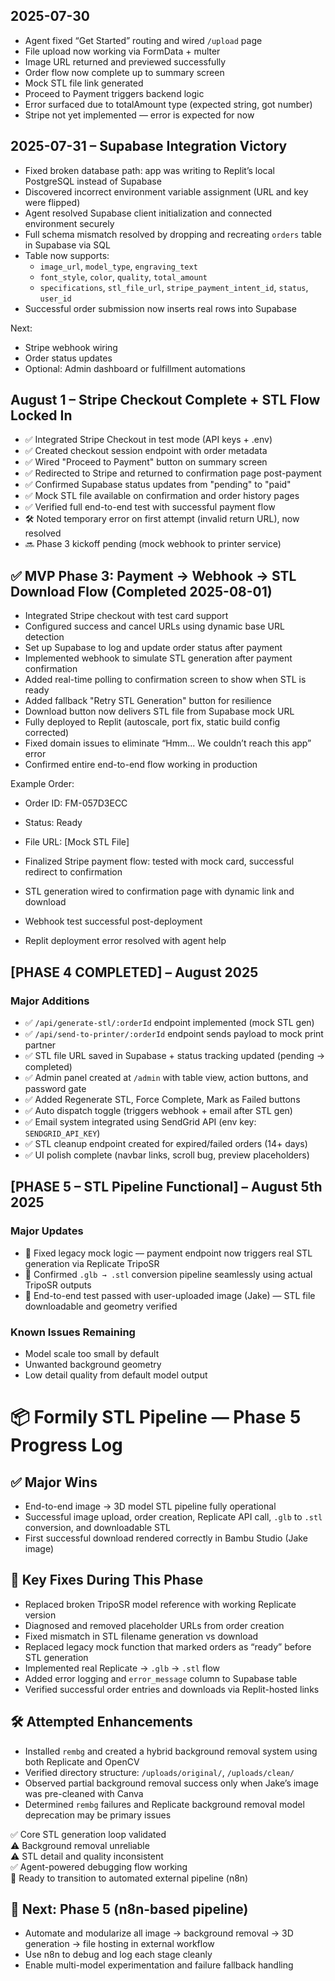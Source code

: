 ## 2025-07-30

- Agent fixed “Get Started” routing and wired `/upload` page
- File upload now working via FormData + multer
- Image URL returned and previewed successfully
- Order flow now complete up to summary screen
- Mock STL file link generated
- Proceed to Payment triggers backend logic
- Error surfaced due to totalAmount type (expected string, got number)
- Stripe not yet implemented — error is expected for now

## 2025-07-31 – Supabase Integration Victory

- Fixed broken database path: app was writing to Replit’s local PostgreSQL instead of Supabase
- Discovered incorrect environment variable assignment (URL and key were flipped)
- Agent resolved Supabase client initialization and connected environment securely
- Full schema mismatch resolved by dropping and recreating `orders` table in Supabase via SQL
- Table now supports:
  - `image_url`, `model_type`, `engraving_text`
  - `font_style`, `color`, `quality`, `total_amount`
  - `specifications`, `stl_file_url`, `stripe_payment_intent_id`, `status`, `user_id`
- Successful order submission now inserts real rows into Supabase

Next:
- Stripe webhook wiring
- Order status updates
- Optional: Admin dashboard or fulfillment automations

## August 1 – Stripe Checkout Complete + STL Flow Locked In

- ✅ Integrated Stripe Checkout in test mode (API keys + .env)
- ✅ Created checkout session endpoint with order metadata
- ✅ Wired "Proceed to Payment" button on summary screen
- ✅ Redirected to Stripe and returned to confirmation page post-payment
- ✅ Confirmed Supabase status updates from "pending" to "paid"
- ✅ Mock STL file available on confirmation and order history pages
- ✅ Verified full end-to-end test with successful payment flow
- 🛠️ Noted temporary error on first attempt (invalid return URL), now resolved
- 🔜 Phase 3 kickoff pending (mock webhook to printer service)

## ✅ MVP Phase 3: Payment → Webhook → STL Download Flow (Completed 2025-08-01)

- Integrated Stripe checkout with test card support
- Configured success and cancel URLs using dynamic base URL detection
- Set up Supabase to log and update order status after payment
- Implemented webhook to simulate STL generation after payment confirmation
- Added real-time polling to confirmation screen to show when STL is ready
- Added fallback "Retry STL Generation" button for resilience
- Download button now delivers STL file from Supabase mock URL
- Fully deployed to Replit (autoscale, port fix, static build config corrected)
- Fixed domain issues to eliminate “Hmm... We couldn’t reach this app” error
- Confirmed entire end-to-end flow working in production

Example Order:
- Order ID: FM-057D3ECC
- Status: Ready
- File URL: [Mock STL File]

- Finalized Stripe payment flow: tested with mock card, successful redirect to confirmation
- STL generation wired to confirmation page with dynamic link and download
- Webhook test successful post-deployment
- Replit deployment error resolved with agent help

## [PHASE 4 COMPLETED] – August 2025

### Major Additions
- ✅ `/api/generate-stl/:orderId` endpoint implemented (mock STL gen)
- ✅ `/api/send-to-printer/:orderId` endpoint sends payload to mock print partner
- ✅ STL file URL saved in Supabase + status tracking updated (pending → completed)
- ✅ Admin panel created at `/admin` with table view, action buttons, and password gate
- ✅ Added Regenerate STL, Force Complete, Mark as Failed buttons
- ✅ Auto dispatch toggle (triggers webhook + email after STL gen)
- ✅ Email system integrated using SendGrid API (env key: `SENDGRID_API_KEY`)
- ✅ STL cleanup endpoint created for expired/failed orders (14+ days)
- ✅ UI polish complete (navbar links, scroll bug, preview placeholders)

## [PHASE 5 – STL Pipeline Functional] – August 5th 2025

### Major Updates
- 🔧 Fixed legacy mock logic — payment endpoint now triggers real STL generation via Replicate TripoSR
- 🧠 Confirmed `.glb → .stl` conversion pipeline seamlessly using actual TripoSR outputs
- 🎯 End-to-end test passed with user-uploaded image (Jake) — STL file downloadable and geometry verified

### Known Issues Remaining
- Model scale too small by default
- Unwanted background geometry
- Low detail quality from default model output

# 📦 Formily STL Pipeline — Phase 5 Progress Log

## ✅ Major Wins

- End-to-end image → 3D model STL pipeline fully operational
- Successful image upload, order creation, Replicate API call, `.glb` to `.stl` conversion, and downloadable STL
- First successful download rendered correctly in Bambu Studio (Jake image)

## 🔄 Key Fixes During This Phase

- Replaced broken TripoSR model reference with working Replicate version
- Diagnosed and removed placeholder URLs from order creation
- Fixed mismatch in STL filename generation vs download
- Replaced legacy mock function that marked orders as “ready” before STL generation
- Implemented real Replicate → `.glb` → `.stl` flow
- Added error logging and `error_message` column to Supabase table
- Verified successful order entries and downloads via Replit-hosted links

## 🛠️ Attempted Enhancements

- Installed `rembg` and created a hybrid background removal system using both Replicate and OpenCV
- Verified directory structure: `/uploads/original/`, `/uploads/clean/`
- Observed partial background removal success only when Jake’s image was pre-cleaned with Canva
- Determined `rembg` failures and Replicate background removal model deprecation may be primary issues

✅ Core STL generation loop validated  
⚠️ Background removal unreliable  
⚠️ STL detail and quality inconsistent  
✅ Agent-powered debugging flow working  
📌 Ready to transition to automated external pipeline (n8n)

## 🧭 Next: Phase 5 (n8n-based pipeline)
- Automate and modularize all image → background removal → 3D generation → file hosting in external workflow
- Use n8n to debug and log each stage cleanly
- Enable multi-model experimentation and failure fallback handling
